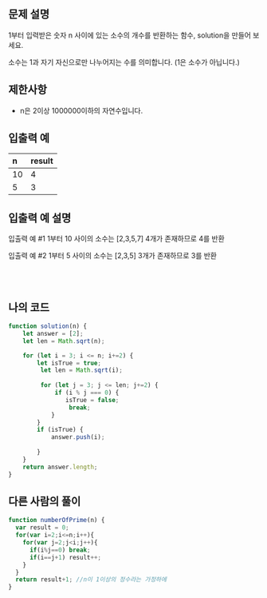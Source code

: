 ## 문제 설명

1부터 입력받은 숫자 n 사이에 있는 소수의 개수를 반환하는 함수, solution을 만들어 보세요.

소수는 1과 자기 자신으로만 나누어지는 수를 의미합니다.
(1은 소수가 아닙니다.)

## 제한사항

* n은 2이상 1000000이하의 자연수입니다.

## 입출력 예

|n|result|
|:------|:---|
|10|4|
|5|3|

## 입출력 예 설명

입출력 예 #1
1부터 10 사이의 소수는 [2,3,5,7] 4개가 존재하므로 4를 반환

입출력 예 #2
1부터 5 사이의 소수는 [2,3,5] 3개가 존재하므로 3를 반환

<br/>
<br/>

## 나의 코드

```js
function solution(n) {
    let answer = [2];
    let len = Math.sqrt(n);

    for (let i = 3; i <= n; i+=2) {
        let isTrue = true;
         let len = Math.sqrt(i);
        
         for (let j = 3; j <= len; j+=2) {
             if (i % j === 0) {
                isTrue = false;
                 break;
            }
        }
        if (isTrue) {
            answer.push(i);
            
        }
    }
    return answer.length;
}
```

## 다른 사람의 풀이

```js
function numberOfPrime(n) {
  var result = 0;
  for(var i=2;i<=n;i++){
    for(var j=2;j<i;j++){
      if(i%j==0) break;
      if(i==j+1) result++;
    }
  }
  return result+1; //n이 1이상의 정수라는 가정하에
}
```

